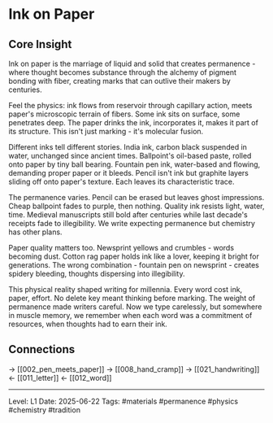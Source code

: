# Ink on Paper

## Core Insight
Ink on paper is the marriage of liquid and solid that creates permanence - where thought becomes substance through the alchemy of pigment bonding with fiber, creating marks that can outlive their makers by centuries.

Feel the physics: ink flows from reservoir through capillary action, meets paper's microscopic terrain of fibers. Some ink sits on surface, some penetrates deep. The paper drinks the ink, incorporates it, makes it part of its structure. This isn't just marking - it's molecular fusion.

Different inks tell different stories. India ink, carbon black suspended in water, unchanged since ancient times. Ballpoint's oil-based paste, rolled onto paper by tiny ball bearing. Fountain pen ink, water-based and flowing, demanding proper paper or it bleeds. Pencil isn't ink but graphite layers sliding off onto paper's texture. Each leaves its characteristic trace.

The permanence varies. Pencil can be erased but leaves ghost impressions. Cheap ballpoint fades to purple, then nothing. Quality ink resists light, water, time. Medieval manuscripts still bold after centuries while last decade's receipts fade to illegibility. We write expecting permanence but chemistry has other plans.

Paper quality matters too. Newsprint yellows and crumbles - words becoming dust. Cotton rag paper holds ink like a lover, keeping it bright for generations. The wrong combination - fountain pen on newsprint - creates spidery bleeding, thoughts dispersing into illegibility.

This physical reality shaped writing for millennia. Every word cost ink, paper, effort. No delete key meant thinking before marking. The weight of permanence made writers careful. Now we type carelessly, but somewhere in muscle memory, we remember when each word was a commitment of resources, when thoughts had to earn their ink.

## Connections
→ [[002_pen_meets_paper]]
→ [[008_hand_cramp]]
→ [[021_handwriting]]
← [[011_letter]]
← [[012_word]]

---
Level: L1
Date: 2025-06-22
Tags: #materials #permanence #physics #chemistry #tradition